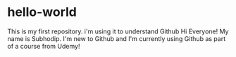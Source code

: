 # hello-world
This is my first repository. i'm using it to understand Github
Hi Everyone!
My name is Subhodip. I'm new to Github and I'm currently using Github as part of a course from Udemy!

